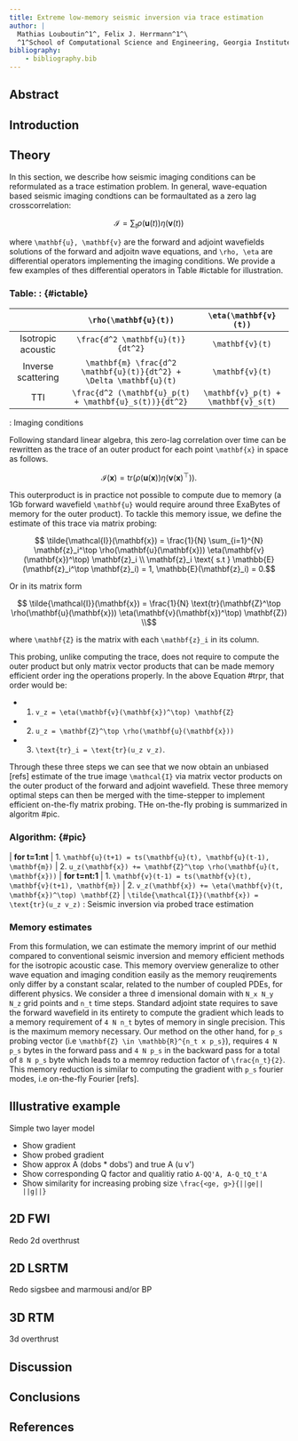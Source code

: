 ```yaml
---
title: Extreme low-memory seismic inversion via trace estimation
author: |
  Mathias Louboutin^1^, Felix J. Herrmann^1^\
  ^1^School of Computational Science and Engineering, Georgia Institute of Technology\
bibliography:
    - bibliography.bib
---
```


## Abstract


## Introduction


## Theory

In this section, we describe how seismic imaging conditions can be reformulated as a trace estimation problem. In general, wave-equation based seismic imaging condtions can be formaultated as a zero lag crosscorrelation:

```math {#iccc}
\mathcal{I} = \sum_t \rho(\mathbf{u}(t)) \eta(\mathbf{v}(t))
```

where ``\mathbf{u}, \mathbf{v}`` are the forward and adjoint wavefields solutions of the forward and adjoitn wave equations, and ``\rho, \eta`` are differential operators implementing the imaging conditions. We provide a few examples of thes differential operators in Table #ictable for illustration.

### Table: : {#ictable}
|        |  ``\rho(\mathbf{u}(t))`` | ``\eta(\mathbf{v}(t))``|
|:------:|:-------------------------:|:----------------------:|
|Isotropic acoustic | ``\frac{d^2 \mathbf{u}(t)}{dt^2}`` | ``\mathbf{v}(t)`` |
| Inverse scattering | ``\mathbf{m} \frac{d^2 \mathbf{u}(t)}{dt^2} + \Delta \mathbf{u}(t)``| ``\mathbf{v}(t)`` |
| TTI | ``\frac{d^2 (\mathbf{u}_p(t) + \mathbf{u}_s(t))}{dt^2}`` | ``\mathbf{v}_p(t) + \mathbf{v}_s(t)`` |
: Imaging conditions


Following standard linear algebra, this zero-lag correlation over time can be rewritten as the trace of an outer product for each point ``\mathbf{x}`` in space as follows.

```math {#optr}
\mathcal{I}(\mathbf{x}) = \text{tr}(\rho(\mathbf{u}(\mathbf{x})) \eta(\mathbf{v}(\mathbf{x})^\top)).
```

This outerproduct is in practice not possible to compute due to memory (a 1Gb forward wavefield ``\mathbf{u}`` would require around three ExaBytes of memory for the outer product). To tackle this memory issue, we define the estimate of this trace via matrix probing:

```math {#trpr}
    \tilde{\mathcal{I}}(\mathbf{x}) = \frac{1}{N} \sum_{i=1}^{N} \mathbf{z}_i^\top \rho(\mathbf{u}(\mathbf{x})) \eta(\mathbf{v}(\mathbf{x})^\top) \mathbf{z}_i \\
    \mathbf{z}_i \text{ s.t } \mathbb{E}(\mathbf{z}_i^\top \mathbf{z}_i) = 1, \mathbb{E}(\mathbf{z}_i) = 0.
```

Or in its matrix form

```math {#trprM}
    \tilde{\mathcal{I}}(\mathbf{x}) = \frac{1}{N} \text{tr}(\mathbf{Z}^\top \rho(\mathbf{u}(\mathbf{x})) \eta(\mathbf{v}(\mathbf{x})^\top) \mathbf{Z}) \\
```
where ``\mathbf{Z}`` is the matrix with each ``\mathbf{z}_i`` in its column.


This probing, unlike computing the trace, does not require to compute the outer product but only matrix vector products that can be made memory efficient order ing the operations properly. In the above Equation #trpr, that order would be:

- 1. ``v_z = \eta(\mathbf{v}(\mathbf{x})^\top) \mathbf{Z} ``
- 2. ``u_z = \mathbf{Z}^\top \rho(\mathbf{u}(\mathbf{x}))``
- 3. ``\text{tr}_i = \text{tr}(u_z v_z)``.

Through these three steps we can see that we now obtain an unbiased [refs] estimate of the true image ``\mathcal{I}`` via matrix vector products on the outer product of the forward and adjoint wavefield. These three memory optimal steps can then be merged with the time-stepper to implement efficient on-the-fly matrix probing. THe on-the-fly probing is summarized in algoritm #pic\.

### Algorithm: {#pic}
| **for t=1:nt**
| 1. ``\mathbf{u}(t+1) = ts(\mathbf{u}(t), \mathbf{u}(t-1), \mathbf{m})``
| 2. ``u_z(\mathbf{x}) += \mathbf{Z}^\top \rho(\mathbf{u}(t, \mathbf{x}))``
| **for t=nt:1**
| 1. ``\mathbf{v}(t-1) = ts(\mathbf{v}(t), \mathbf{v}(t+1), \mathbf{m})``
| 2. ``v_z(\mathbf{x}) += \eta(\mathbf{v}(t, \mathbf{x})^\top) \mathbf{Z}``
| ``\tilde{\mathcal{I}}(\mathbf{x}) = \text{tr}(u_z v_z)``
: Seismic inversion via probed trace estimation

### Memory estimates

From this formulation, we can estimate the memory imprint of our methid compared to conventional seismic inversion and memory efficient methods for the isotropic acoustic case. This memory overview generalize to other wave equation and imaging condition easily as the memory reuqirements only differ by a constant scalar, related to the number of coupled PDEs, for different physics. We consider a three d imensional domain with ``N_x N_y N_z`` grid points and ``n_t`` time steps. Standard adjoint state requires to save the forward wavefield in its entirety to compute the gradient which leads to a memory requirement of ``4 N n_t`` bytes of memory in single precision. This is the maximum memory necessary. Our method on the other hand, for ``p_s`` probing vector (i.e ``\mathbf{Z} \in \mathbb{R}^{n_t x p_s}``), requires ``4 N p_s`` bytes in the forward pass and ``4 N p_s`` in the backward pass for a total of ``8 N p_s`` byte which leads to a memroy reduction factor of ``\frac{n_t}{2}``. This memory reduction is similar to computing the gradient with ``p_s`` fourier modes, i.e on-the-fly Fourier [refs].

## Illustrative example

Simple two layer model
- Show gradient
- Show probed gradient
- Show approx A (dobs * dobs') and true A (u v')
- Show corresponding Q factor and qualitiy ratio ``A-QQ'A, A-Q_tQ_t'A``
- Show similarity for increasing probing size ``\frac{<ge, g>}{||ge|| ||g||}``

## 2D FWI

Redo 2d overthrust

## 2D LSRTM

Redo sigsbee and marmousi and/or BP

## 3D RTM

3d overthrust

## Discussion

## Conclusions

## References